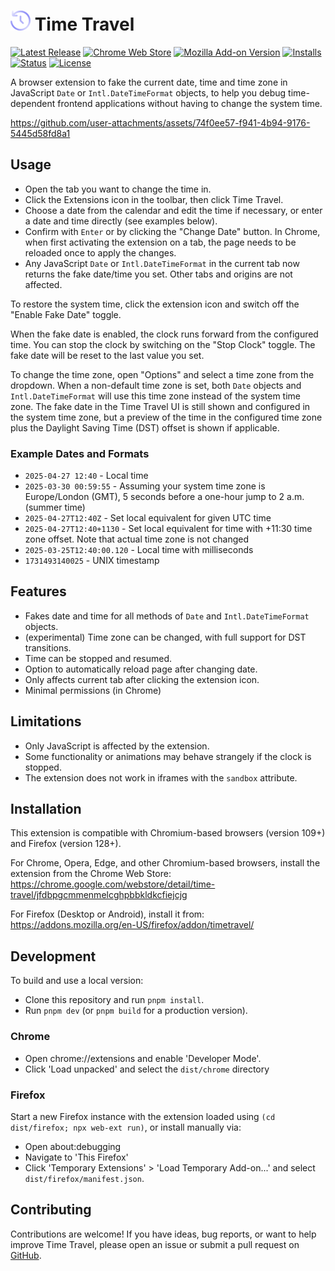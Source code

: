 # ![](/images/icon-32.png) Time Travel

[![Latest Release](https://flat.badgen.net/github/release/cpulvermacher/time-travel)](https://github.com/cpulvermacher/time-travel/releases)
[![Chrome Web Store](https://flat.badgen.net/chrome-web-store/v/jfdbpgcmmenmelcghpbbkldkcfiejcjg)](https://chrome.google.com/webstore/detail/time-travel/jfdbpgcmmenmelcghpbbkldkcfiejcjg)
[![Mozilla Add-on Version](https://img.shields.io/amo/v/timetravel?style=flat-square)](https://addons.mozilla.org/en-US/firefox/addon/timetravel/)
[![Installs](https://flat.badgen.net/chrome-web-store/users/jfdbpgcmmenmelcghpbbkldkcfiejcjg)](https://chrome.google.com/webstore/detail/time-travel/jfdbpgcmmenmelcghpbbkldkcfiejcjg)
[![Status](https://flat.badgen.net/github/checks/cpulvermacher/time-travel)](https://github.com/cpulvermacher/time-travel/actions/workflows/node.js.yml)
[![License](https://flat.badgen.net/github/license/cpulvermacher/time-travel)](./LICENSE)

A browser extension to fake the current date, time and time zone in JavaScript `Date` or `Intl.DateTimeFormat` objects, to help you debug time-dependent frontend applications without having to change the system time.

https://github.com/user-attachments/assets/74f0ee57-f941-4b94-9176-5445d58fd8a1

## Usage

- Open the tab you want to change the time in.
- Click the Extensions icon in the toolbar, then click Time Travel.
- Choose a date from the calendar and edit the time if necessary, or enter a date and time directly (see examples below).
- Confirm with `Enter` or by clicking the "Change Date" button. In Chrome, when first activating the extension on a tab, the page needs to be reloaded once to apply the changes.
- Any JavaScript `Date` or `Intl.DateTimeFormat` in the current tab now returns the fake date/time you set. Other tabs and origins are not affected.

To restore the system time, click the extension icon and switch off the "Enable Fake Date" toggle.

When the fake date is enabled, the clock runs forward from the configured time.
You can stop the clock by switching on the "Stop Clock" toggle. The fake date will be reset to the last value you set.

To change the time zone, open "Options" and select a time zone from the dropdown. When a non-default time zone is set, both `Date` objects and `Intl.DateTimeFormat` will use this time zone instead of the system time zone. The fake date in the Time Travel UI is still shown and configured in the system time zone, but a preview of the time in the configured time zone plus the Daylight Saving Time (DST) offset is shown if applicable.

### Example Dates and Formats

- `2025-04-27 12:40` - Local time
- `2025-03-30 00:59:55` - Assuming your system time zone is Europe/London (GMT), 5 seconds before a one-hour jump to 2 a.m. (summer time)
- `2025-04-27T12:40Z` - Set local equivalent for given UTC time
- `2025-04-27T12:40+1130` - Set local equivalent for time with +11:30 time zone offset. Note that actual time zone is not changed
- `2025-03-25T12:40:00.120` - Local time with milliseconds
- `1731493140025` - UNIX timestamp

## Features

- Fakes date and time for all methods of `Date` and `Intl.DateTimeFormat` objects.
- (experimental) Time zone can be changed, with full support for DST transitions.
- Time can be stopped and resumed.
- Option to automatically reload page after changing date.
- Only affects current tab after clicking the extension icon.
- Minimal permissions (in Chrome)

## Limitations

- Only JavaScript is affected by the extension.
- Some functionality or animations may behave strangely if the clock is stopped.
- The extension does not work in iframes with the `sandbox` attribute.

## Installation

This extension is compatible with Chromium-based browsers (version 109+) and Firefox (version 128+).

For Chrome, Opera, Edge, and other Chromium-based browsers, install the extension from the Chrome Web Store: https://chrome.google.com/webstore/detail/time-travel/jfdbpgcmmenmelcghpbbkldkcfiejcjg

For Firefox (Desktop or Android), install it from: https://addons.mozilla.org/en-US/firefox/addon/timetravel/

## Development

To build and use a local version:

- Clone this repository and run `pnpm install`.
- Run `pnpm dev` (or `pnpm build` for a production version).

### Chrome

- Open chrome://extensions and enable 'Developer Mode'.
- Click 'Load unpacked' and select the `dist/chrome` directory

### Firefox

Start a new Firefox instance with the extension loaded using `(cd dist/firefox; npx web-ext run)`, or install manually via:

- Open about:debugging
- Navigate to 'This Firefox'
- Click 'Temporary Extensions' > 'Load Temporary Add-on...' and select `dist/firefox/manifest.json`.

## Contributing

Contributions are welcome! If you have ideas, bug reports, or want to help improve Time Travel, please open an issue or submit a pull request on [GitHub](https://github.com/cpulvermacher/time-travel).
